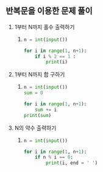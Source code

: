 ## 반복문을 이용한 문제 풀이

1. 1부터 N까지 홀수 출력하기

   1. ```python
      n = int(input())
      
      for i in range(1, n+1):
          if i % 2 == 1 :
              print(i)
      
      ```

1. 1부터 N까지 합 구하기

   1. ```python
      n = int(input())
      sum = 0
      
      for i in range(1, n+1):
          sum += i
      print(sum)
      ```

2. N의 약수 출력하기

   1. ```python
      n = int(input())
      
      for i in range(1, n+1):
          if n % i == 0:
              print(i, end = ' ')
      ```

